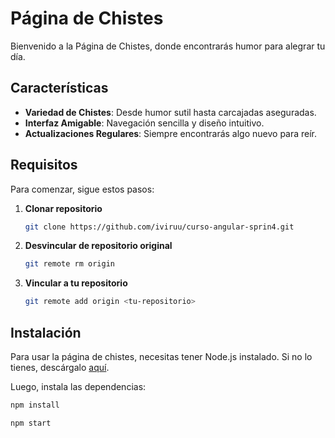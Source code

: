# Página de Chistes

Bienvenido a la Página de Chistes, donde encontrarás humor para alegrar tu día.

## Características

- **Variedad de Chistes**: Desde humor sutil hasta carcajadas aseguradas.
- **Interfaz Amigable**: Navegación sencilla y diseño intuitivo.
- **Actualizaciones Regulares**: Siempre encontrarás algo nuevo para reír.

## Requisitos

Para comenzar, sigue estos pasos:

1. **Clonar repositorio**
    ```bash
    git clone https://github.com/iviruu/curso-angular-sprin4.git
    ```

2. **Desvincular de repositorio original**
    ```bash
    git remote rm origin
    ```

3. **Vincular a tu repositorio**
    ```bash
    git remote add origin <tu-repositorio>
    ```

## Instalación

Para usar la página de chistes, necesitas tener Node.js instalado. Si no lo tienes, descárgalo [aquí](https://nodejs.org/).

Luego, instala las dependencias:

```bash
npm install

npm start
```
